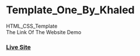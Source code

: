# Template_One_By_Khaled
HTML_CSS_Template <br>
The Link Of The Website Demo <br>
### [Live Site](https://elbavary.github.io/Template_One_By_Khaled/)
